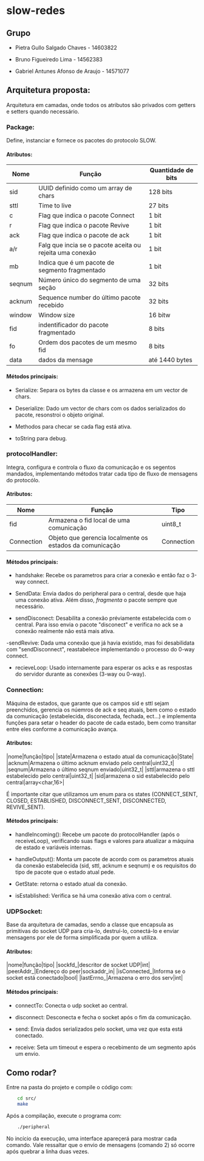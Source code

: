 # slow-redes

## Grupo

* Pietra Gullo Salgado Chaves - 14603822 

* Bruno Figueiredo Lima - 14562383

* Gabriel Antunes Afonso de Araujo - 14571077

## Arquitetura proposta:

Arquitetura em camadas, onde todos os atributos são privados com getters e setters quando necessário.

### **Package:**

Define, instanciar e fornece os pacotes do protocolo SLOW.

#### Atributos:

| Nome | Função | Quantidade de bits |
|------|--------|--------------------|
| sid | UUID definido como um array de chars | 128 bits |
| sttl | Time to live | 27 bits |
| c | Flag que indica o pacote Connect | 1 bit |
| r | Flag que indica o pacote Revive | 1 bit |
| ack | Flag que indica o pacote de ack | 1 bit |
| a/r | Falg que incia se o pacote aceita ou rejeita uma conexão | 1 bit |
| mb | Indica que é um pacote de segmento fragmentado | 1 bit |
| seqnum | Número único do segmento de uma seção | 32 bits |
| acknum | Sequence number do último pacote recebido | 32 bits |
| window | Window size | 16 bitw |
| fid | indentificador do pacote fragmentado | 8 bits |
| fo | Ordem dos pacotes de um mesmo fid | 8 bits
| data | dados da mensage | até 1440 bytes

#### Métodos principais:

- Serialize: Separa os bytes da classe e os armazena em um vector de chars.

- Deserialize: Dado um vector de chars com os dados serializados do pacote, resonstroi o objeto original.

- Methodos para checar se cada flag está ativa.

- toString para debug.

### **protocolHandler:**

Integra, configura e controla o fluxo da comunicação e os segentos mandados, implementando métodos tratar cada tipo de fluxo de mensagens do protocólo.

#### Atributos:

| Nome | Função | Tipo |
|------|--------|------|
|fid|Armazena o fid local de uma comunicação|uint8_t|
|Connection|Objeto que gerencia localmente os estados da comunicação|Connection|

#### Métodos principais:

- handshake: Recebe os parametros para criar a conexão e então faz o 3-way connect.

- SendData: Envia dados do peripheral para o central, desde que haja uma conexão ativa. Além disso, *fragmenta* o pacote sempre que necessário.

- sendDisconect: Desabilita a conexão préviamente estabelecida com o central. Para isso envia o pacote "disconect" e verifica no ack se a conexão realmente não está mais ativa.

-sendRevive: Dada uma conexão que já havia existido, mas foi desabilidata com "sendDisconnect", reastabelece implementando o processo do 0-way connect.

- recieveLoop: Usado internamente para esperar os acks e as respostas do servidor durante as conexões (3-way ou 0-way).

### **Connection:**

Máquina de estados, que garante que os campos sid e sttl sejam preenchidos, gerencia os núemros de ack e seq atuais, bem como o estado da comunicação (estabelecida, disconectada, fechada, ect...) e implementa funções para setar o header do pacote de cada estado, bem como transitar entre eles conforme a comunicação avança.

#### Atributos:

|nome|função|tipo|
|state|Armazena o estado atual da comunicação|State|
|acknum|Armazena o último acknum enviado pelo central|uint32_t|
|seqnum|Armazena o último seqnum enviado|uint32_t|
|sttl|armazena o sttl estabelecido pelo central|uint32_t|
|sid|armazena o sid estabelecido pelo central|array<char,16>|

É importante citar que utilizamos um enum para os states (CONNECT_SENT, CLOSED, ESTABLISHED, DISCONNECT_SENT, DISCONNECTED, REVIVE_SENT).

#### Métodos principais:

- handleIncoming(): Recebe um pacote do protocolHandler (após o receiveLoop), verificando suas flags e valores para atualizar a máquina de estado e variáveis internas.

- handleOutput(): Monta um pacote de acordo com os parametros atuais da conexão estabelecida (sid, sttl, acknum e seqnum) e os requisitos do tipo de pacote que o estado atual pede. 

- GetState: retorna o estado atual da conexão.

- isEstablished: Verifica se há uma conexão ativa com o central.


### **UDPSocket:**

Base da arquitetura de camadas, sendo a classe que encapsula as primitivas do socket UDP para cria-lo, destruí-lo, conectá-lo e enviar mensagens por ele de forma simplificada por quem a utiliza.

#### Atributos:

|nome|função|tipo|
|sockfd_|descritor de socket UDP|int|
|peerAddr_|Endereço do peer|sockaddr_in|
|isConnected_|Informa se o socket está conectado|bool|
|lastErrno_|Armazena o erro dos serv|int|

#### Métodos principais:

- connectTo: Conecta o udp socket ao central.

- disconnect: Desconecta e fecha o socket após o fim da comunicação.

- send: Envia dados serializados pelo socket, uma vez que esta está conectado.

- receive: Seta um timeout e espera o recebimento de um segmento após um envio.

## Como rodar?

Entre na pasta do projeto e compile o código com:

```bash
    cd src/
    make
```

Após a compilação, execute o programa com:

```bash
    ./peripheral
```

No incício da execução, uma interface apareçerá para mostrar cada comando.
Vale ressaltar que o envio de mensagens (comando 2) só ocorre após quebrar a linha duas vezes.